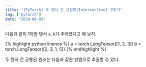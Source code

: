 ```yaml
---
title: "[PyTorch] 두 텐서 간 교집합(Intersection) 구하기"
tag: ["pytorch"]
date: "2020-08-09"
---
```


다음과 같이 1차원 텐서 `a`, `b`가 주어졌다고 해 보자.

{% highlight python linenos %}
a = torch.LongTensor([1, 2, 3])
b = torch.LongTensor([2, 3, 1, 5])
{% endhighlight %}

두 텐서 간 공통된 원소는 다음과 같은 방법으로 추출할 수 있다.